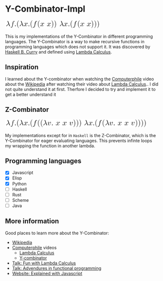 # Y-Combinator-Impl
![y.combinator](img/y-combinator.png)

This is my implementations of the Y-Combinator in different programming languages. The Y-Combinator is a way to make recursive functions in programming languages which does not support it. It was discovered by [Haskell B. Curry](https://en.wikipedia.org/wiki/Haskell_Curry) and defined using [Lambda Calculus](https://en.wikipedia.org/wiki/Lambda_calculus).


## Inspiration
I learned about the Y-combinator when watching the [Computerphile](https://www.youtube.com/user/Computerphile) video about the [Wikipedia](https://en.wikipedia.org/wiki/Fixed-point_combinator) after watching their video about [Lambda Calculus](https://en.wikipedia.org/wiki/Lambda_calculus).. I did not quite understand it at first. Therfore I decided to try and implement it to get a better understand it

## Z-Combinator
![z.combinator](img/z-comb.png)

My implementations except for in `Haskell` is the Z-Combinator, which is the Y-Combinator for eager evaluating languages. This prevents infinte loops my wrapping the function in another lambda.

## Programming languages
- [x] Javascript
- [x] Elisp
- [x] Python
- [ ] Haskell
- [ ] Rust
- [ ] Scheme
- [ ] Java

## More information
Good places to learn more about the Y-Combinator:
- [Wikipedia](https://en.wikipedia.org/wiki/Fixed-point_combinator)
- [Computerphile](https://www.youtube.com/user/Computerphile) videos
  - [Lambda Calculus](https://www.youtube.com/watch?v=eis11j_iGMs)
  - [Y-combinator](https://www.youtube.com/watch?v=9T8A89jgeTI)
- [Talk: Fun with Lambda Calculus](https://www.youtube.com/watch?v=QPqoFCHpLF4)
- [Talk: Advendures in functional programming](https://www.youtube.com/watch?v=QPqoFCHpLF4)
- [Website: Explained with Javascript](http://kestas.kuliukas.com/YCombinatorExplained/)

